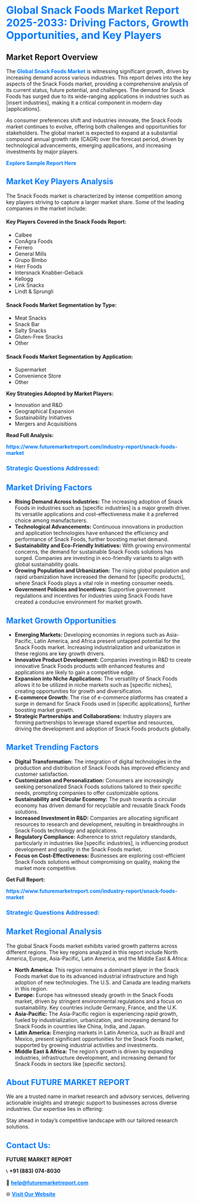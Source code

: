 <h1 style="color: #007BFF;">Global Snack Foods Market Report 2025-2033: Driving Factors, Growth Opportunities, and Key Players</h1>

<section id="overview">
<h2>Market Report Overview</h2>
<p>The <a href="https://www.futuremarketreport.com/industry-report/snack-foods-market" style="color: #007BFF; text-decoration: none;"><strong>Global Snack Foods Market</strong></a> is witnessing significant growth, driven by increasing demand across various industries. This report delves into the key aspects of the Snack Foods market, providing a comprehensive analysis of its current status, future potential, and challenges. The demand for Snack Foods has surged due to its wide-ranging applications in industries such as [insert industries], making it a critical component in modern-day [applications].</p>
<p>As consumer preferences shift and industries innovate, the Snack Foods market continues to evolve, offering both challenges and opportunities for stakeholders. The global market is expected to expand at a substantial compound annual growth rate (CAGR) over the forecast period, driven by technological advancements, emerging applications, and increasing investments by major players.</p>
</section>

<section id="overview">
<p><a href="https://www.futuremarketreport.com/request-sample/reportId=104467" style="color: #007BFF; text-decoration: none;"><strong>Explore Sample Report Here</strong></a></p>
</section>

<section id="key-players">
<h2 style="color: #007BFF;">Market Key Players Analysis</h2>
<p>The Snack Foods market is characterized by intense competition among key players striving to capture a larger market share. Some of the leading companies in the market include:</p>
<h4>Key Players Covered in the Snack Foods Report:</h4>
<ul><li>Calbee</li><li>ConAgra Foods</li><li>Ferrero</li><li>General Mills</li><li>Grupo Bimbo</li><li>Herr Foods</li><li>Intersnack Knabber-Geback</li><li>Kellogg</li><li>Link Snacks</li><li>Lindt &amp; Sprungli</li></ul>
<h4>Snack Foods Market Segmentation by Type:</h4>
<ul><li>Meat Snacks</li><li>Snack Bar</li><li>Salty Snacks</li><li>Gluten-Free Snacks</li><li>Other</li></ul>

<h4>Snack Foods Market Segmentation by Application:</h4>
<ul><li>Supermarket</li><li>Convenience Store</li><li>Other</li></ul>
<p><strong>Key Strategies Adopted by Market Players:</strong></p>
<ul>
<li>Innovation and R&D</li>
<li>Geographical Expansion</li>
<li>Sustainability Initiatives</li>
<li>Mergers and Acquisitions</li>
</ul>
</section>

<section>
<p><strong>Read Full Analysis: </strong></p><a href="https://www.futuremarketreport.com/industry-report/snack-foods-market" style="color: #007BFF; text-decoration: none;"><strong>https://www.futuremarketreport.com/industry-report/snack-foods-market</strong></a>
<h3 style="color: #007BFF;">Strategic Questions Addressed:</h3>
</section>

<section id="driving-factors">
<h2 style="color: #007BFF;">Market Driving Factors</h2>
<ul>
<li><strong>Rising Demand Across Industries:</strong> The increasing adoption of Snack Foods in industries such as [specific industries] is a major growth driver. Its versatile applications and cost-effectiveness make it a preferred choice among manufacturers.</li>
<li><strong>Technological Advancements:</strong> Continuous innovations in production and application technologies have enhanced the efficiency and performance of Snack Foods, further boosting market demand.</li>
<li><strong>Sustainability and Eco-Friendly Initiatives:</strong> With growing environmental concerns, the demand for sustainable Snack Foods solutions has surged. Companies are investing in eco-friendly variants to align with global sustainability goals.</li>
<li><strong>Growing Population and Urbanization:</strong> The rising global population and rapid urbanization have increased the demand for [specific products], where Snack Foods plays a vital role in meeting consumer needs.</li>
<li><strong>Government Policies and Incentives:</strong> Supportive government regulations and incentives for industries using Snack Foods have created a conducive environment for market growth.</li>
</ul>
</section>

<section id="growth-opportunities">
<h2 style="color: #007BFF;">Market Growth Opportunities</h2>
<ul>
<li><strong>Emerging Markets:</strong> Developing economies in regions such as Asia-Pacific, Latin America, and Africa present untapped potential for the Snack Foods market. Increasing industrialization and urbanization in these regions are key growth drivers.</li>
<li><strong>Innovative Product Development:</strong> Companies investing in R&D to create innovative Snack Foods products with enhanced features and applications are likely to gain a competitive edge.</li>
<li><strong>Expansion into Niche Applications:</strong> The versatility of Snack Foods allows it to be utilized in niche markets such as [specific niches], creating opportunities for growth and diversification.</li>
<li><strong>E-commerce Growth:</strong> The rise of e-commerce platforms has created a surge in demand for Snack Foods used in [specific applications], further boosting market growth.</li>
<li><strong>Strategic Partnerships and Collaborations:</strong> Industry players are forming partnerships to leverage shared expertise and resources, driving the development and adoption of Snack Foods products globally.</li>
</ul>
</section>

<section id="trending-factors">
<h2 style="color: #007BFF;">Market Trending Factors</h2>
<ul>
<li><strong>Digital Transformation:</strong> The integration of digital technologies in the production and distribution of Snack Foods has improved efficiency and customer satisfaction.</li>
<li><strong>Customization and Personalization:</strong> Consumers are increasingly seeking personalized Snack Foods solutions tailored to their specific needs, prompting companies to offer customizable options.</li>
<li><strong>Sustainability and Circular Economy:</strong> The push towards a circular economy has driven demand for recyclable and reusable Snack Foods solutions.</li>
<li><strong>Increased Investment in R&D:</strong> Companies are allocating significant resources to research and development, resulting in breakthroughs in Snack Foods technology and applications.</li>
<li><strong>Regulatory Compliance:</strong> Adherence to strict regulatory standards, particularly in industries like [specific industries], is influencing product development and quality in the Snack Foods market.</li>
<li><strong>Focus on Cost-Effectiveness:</strong> Businesses are exploring cost-efficient Snack Foods solutions without compromising on quality, making the market more competitive.</li>
</ul>
</section>

<section>
<p><strong>Get Full Report: </strong></p><a href="https://www.futuremarketreport.com/industry-report/snack-foods-market" style="color: #007BFF; text-decoration: none;"><strong>https://www.futuremarketreport.com/industry-report/snack-foods-market</strong></a>
<h3 style="color: #007BFF;">Strategic Questions Addressed:</h3>
</section>


<section id="regional-analysis">
<h2 style="color: #007BFF;">Market Regional Analysis</h2>
<p>The global Snack Foods market exhibits varied growth patterns across different regions. The key regions analyzed in this report include North America, Europe, Asia-Pacific, Latin America, and the Middle East & Africa:</p>
<ul>
<li><strong>North America:</strong> This region remains a dominant player in the Snack Foods market due to its advanced industrial infrastructure and high adoption of new technologies. The U.S. and Canada are leading markets in this region.</li>
<li><strong>Europe:</strong> Europe has witnessed steady growth in the Snack Foods market, driven by stringent environmental regulations and a focus on sustainability. Key countries include Germany, France, and the U.K.</li>
<li><strong>Asia-Pacific:</strong> The Asia-Pacific region is experiencing rapid growth, fueled by industrialization, urbanization, and increasing demand for Snack Foods in countries like China, India, and Japan.</li>
<li><strong>Latin America:</strong> Emerging markets in Latin America, such as Brazil and Mexico, present significant opportunities for the Snack Foods market, supported by growing industrial activities and investments.</li>
<li><strong>Middle East & Africa:</strong> The region’s growth is driven by expanding industries, infrastructure development, and increasing demand for Snack Foods in sectors like [specific sectors].</li>
</ul>
</section>

<footer>
<h2 style="color: #007BFF;">About FUTURE MARKET REPORT</h2>
<p>We are a trusted name in market research and advisory services, delivering actionable insights and strategic support to businesses across diverse industries. Our expertise lies in offering:</p>

<p>Stay ahead in today’s competitive landscape with our tailored research solutions.</p>

<h2 style="color: #007BFF;">Contact Us:</h2>
<p><strong>FUTURE MARKET REPORT</strong></p>
<p>📞 <strong>+91 (883) 074-8030</strong></p>
<p>📧 <strong><a href="mailto:help@futuremarketreport.com" style="color: #007BFF;">help@futuremarketreport.com</a></strong></p>
<p>🌐 <strong><a href="https://www.futuremarketreport.com/" style="color: #007BFF;">Visit Our Website</a></strong></p>
</footer>